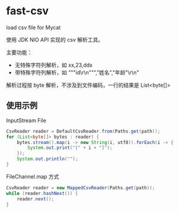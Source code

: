 # fast-csv

load csv  file for Mycat

使用 JDK NIO API 实现的 csv 解析工具。

主要功能：

- 无特殊字符列解析，如 xx,23,ddx
- 带特殊字符列解析，如 \"\"\"id\r\n\"\"\",\"姓名\",\"年龄\"\r\n"

解析过程按 byte 解析，不涉及到文件编码，一行的结果是 List<byte[]>

## 使用示例

InputStream File
```java
CsvReader reader = DefaultCsvReader.from(Paths.get(path));
for (List<byte[]> bytes : reader) {
    bytes.stream().map(i -> new String(i, utf8)).forEach(i -> {
        System.out.print("[" + i + "]");
    });
    System.out.println("");
}
```
FileChannel.map 方式
```java
CsvReader reader = new MappedCsvReader(Paths.get(path));
while (reader.hashNext()) {
    reader.next();
}
```

